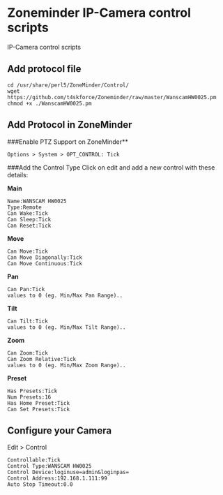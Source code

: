 # Zoneminder IP-Camera control scripts
IP-Camera control scripts

## Add protocol file
```
cd /usr/share/perl5/ZoneMinder/Control/
wget https://github.com/t4skforce/Zoneminder/raw/master/WanscamHW0025.pm
chmod +x ./WanscamHW0025.pm
```

## Add Protocol in ZoneMinder
###Enable PTZ Support on ZoneMinder**
```
Options > System > OPT_CONTROL: Tick
```

###Add the Control Type
Click on edit and add a new control with these details:

**Main**
```
Name:WANSCAM HW0025
Type:Remote
Can Wake:Tick
Can Sleep:Tick
Can Reset:Tick
```

**Move**
```
Can Move:Tick
Can Move Diagonally:Tick
Can Move Continuous:Tick
```

**Pan**
```
Can Pan:Tick
values to 0 (eg. Min/Max Pan Range)..
```

**Tilt**
```
Can Tilt:Tick
values to 0 (eg. Min/Max Tilt Range)..
```

**Zoom**
```
Can Zoom:Tick
Can Zoom Relative:Tick
values to 0 (eg. Min/Max Zoom Range)..
```

**Preset**
```
Has Presets:Tick
Num Presets:16
Has Home Preset:Tick
Can Set Presets:Tick
```

## Configure your Camera
Edit > Control

```
Controllable:Tick
Control Type:WANSCAM HW0025
Control Device:loginuse=admin&loginpas=
Control Address:192.168.1.111:99
Auto Stop Timeout:0.0
```

